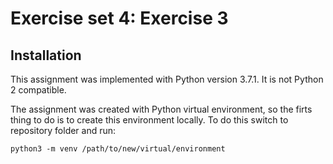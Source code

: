 # Exercise set 4: Exercise 3

## Installation

This assignment was implemented with Python version 3.7.1. It is not Python 2 compatible.

The assignment was created with Python virtual environment, so the firts thing to do is to create this environment locally. To do this switch to repository folder and run:

```{bash}
python3 -m venv /path/to/new/virtual/environment
```